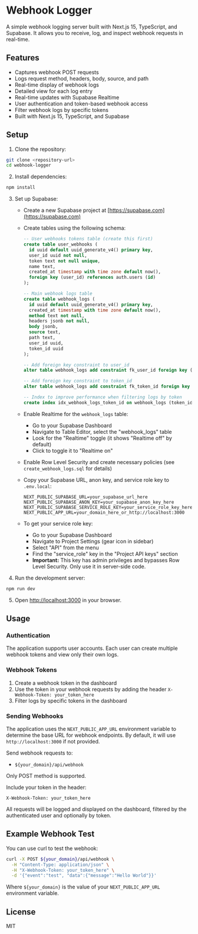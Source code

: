 # Webhook Logger

A simple webhook logging server built with Next.js 15, TypeScript, and Supabase. It allows you to receive, log, and inspect webhook requests in real-time.

## Features

- Captures webhook POST requests
- Logs request method, headers, body, source, and path
- Real-time display of webhook logs
- Detailed view for each log entry
- Real-time updates with Supabase Realtime
- User authentication and token-based webhook access
- Filter webhook logs by specific tokens
- Built with Next.js 15, TypeScript, and Supabase

## Setup

1. Clone the repository:

```bash
git clone <repository-url>
cd webhook-logger
```

2. Install dependencies:

```bash
npm install
```

3. Set up Supabase:

   - Create a new Supabase project at [https://supabase.com](https://supabase.com)
   - Create tables using the following schema:

     ```sql
     -- User webhooks tokens table (create this first)
     create table user_webhooks (
       id uuid default uuid_generate_v4() primary key,
       user_id uuid not null,
       token text not null unique,
       name text,
       created_at timestamp with time zone default now(),
       foreign key (user_id) references auth.users (id)
     );

     -- Main webhook logs table
     create table webhook_logs (
       id uuid default uuid_generate_v4() primary key,
       created_at timestamp with time zone default now(),
       method text not null,
       headers jsonb not null,
       body jsonb,
       source text,
       path text,
       user_id uuid,
       token_id uuid
     );

     -- Add foreign key constraint to user_id
     alter table webhook_logs add constraint fk_user_id foreign key (user_id) references auth.users (id);

     -- Add foreign key constraint to token_id
     alter table webhook_logs add constraint fk_token_id foreign key (token_id) references user_webhooks (id);

     -- Index to improve performance when filtering logs by token
     create index idx_webhook_logs_token_id on webhook_logs (token_id);
     ```

   - Enable Realtime for the `webhook_logs` table:
     - Go to your Supabase Dashboard
     - Navigate to Table Editor, select the "webhook_logs" table
     - Look for the "Realtime" toggle (it shows "Realtime off" by default)
     - Click to toggle it to "Realtime on"
   - Enable Row Level Security and create necessary policies (see `create_webhook_logs.sql` for details)
   - Copy your Supabase URL, anon key, and service role key to `.env.local`:
     ```
     NEXT_PUBLIC_SUPABASE_URL=your_supabase_url_here
     NEXT_PUBLIC_SUPABASE_ANON_KEY=your_supabase_anon_key_here
     NEXT_PUBLIC_SUPABASE_SERVICE_ROLE_KEY=your_service_role_key_here
     NEXT_PUBLIC_APP_URL=your_domain_here_or_http://localhost:3000
     ```
   - To get your service role key:
     - Go to your Supabase Dashboard
     - Navigate to Project Settings (gear icon in sidebar)
     - Select "API" from the menu
     - Find the "service_role" key in the "Project API keys" section
     - **Important:** This key has admin privileges and bypasses Row Level Security. Only use it in server-side code.

4. Run the development server:

```bash
npm run dev
```

5. Open [http://localhost:3000](http://localhost:3000) in your browser.

## Usage

### Authentication

The application supports user accounts. Each user can create multiple webhook tokens and view only their own logs.

### Webhook Tokens

1. Create a webhook token in the dashboard
2. Use the token in your webhook requests by adding the header `X-Webhook-Token: your_token_here`
3. Filter logs by specific tokens in the dashboard

### Sending Webhooks

The application uses the `NEXT_PUBLIC_APP_URL` environment variable to determine the base URL for webhook endpoints. By default, it will use `http://localhost:3000` if not provided.

Send webhook requests to:

- `${your_domain}/api/webhook`

Only POST method is supported.

Include your token in the header:

```
X-Webhook-Token: your_token_here
```

All requests will be logged and displayed on the dashboard, filtered by the authenticated user and optionally by token.

## Example Webhook Test

You can use curl to test the webhook:

```bash
curl -X POST ${your_domain}/api/webhook \
  -H "Content-Type: application/json" \
  -H "X-Webhook-Token: your_token_here" \
  -d '{"event":"test", "data":{"message":"Hello World"}}'
```

Where `${your_domain}` is the value of your `NEXT_PUBLIC_APP_URL` environment variable.

## License

MIT
